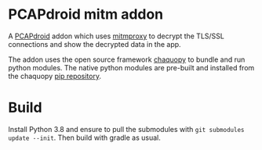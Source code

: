 # PCAPdroid mitm addon

A [PCAPdroid](https://github.com/emanuele-f/PCAPdroid) addon which uses [mitmproxy](https://mitmproxy.org) to decrypt the TLS/SSL connections and show the decrypted data in the app.

The addon uses the open source framework [chaquopy](https://chaquo.com/chaquopy) to bundle and run python modules. The native python modules are pre-built and installed from the chaquopy [pip repository](https://chaquo.com/pypi-7.0).

# Build

Install Python 3.8 and ensure to pull the submodules with `git submodules update --init`. Then build with gradle as usual.
